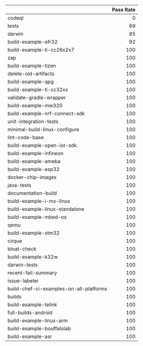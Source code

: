 |                                         |   Pass Rate |
|:----------------------------------------|------------:|
| codeql                                  |           0 |
| tests                                   |          69 |
| darwin                                  |          85 |
| build-example-efr32                     |          92 |
| build-example-ti-cc26x2x7               |         100 |
| zap                                     |         100 |
| build-example-tizen                     |         100 |
| delete-old-artifacts                    |         100 |
| build-example-qpg                       |         100 |
| build-example-ti-cc32xx                 |         100 |
| validate-gradle-wrapper                 |         100 |
| build-example-mw320                     |         100 |
| build-example-nrf-connect-sdk           |         100 |
| unit-integration-tests                  |         100 |
| minimal-build-linux-configure           |         100 |
| lint-code-base                          |         100 |
| build-example-open-iot-sdk              |         100 |
| build-example-infineon                  |         100 |
| build-example-ameba                     |         100 |
| build-example-esp32                     |         100 |
| docker-chip-images                      |         100 |
| java-tests                              |         100 |
| documentation-build                     |         100 |
| build-example-i-mx-linux                |         100 |
| build-example-linux-standalone          |         100 |
| build-example-mbed-os                   |         100 |
| qemu                                    |         100 |
| build-example-stm32                     |         100 |
| cirque                                  |         100 |
| bloat-check                             |         100 |
| build-example-k32w                      |         100 |
| darwin-tests                            |         100 |
| recent-fail-summary                     |         100 |
| issue-labeler                           |         100 |
| build-chef-ci-examples-on-all-platforms |         100 |
| builds                                  |         100 |
| build-example-telink                    |         100 |
| full-builds-android                     |         100 |
| build-example-linux-arm                 |         100 |
| build-example-bouffalolab               |         100 |
| build-example-asr                       |         100 |